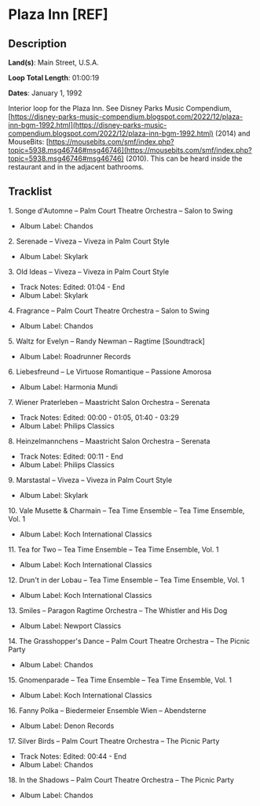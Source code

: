 # Plaza Inn [REF]

## Description

**Land(s)**: Main Street, U.S.A.

**Loop Total Length**: 01:00:19

**Dates**: January 1, 1992

Interior loop for the Plaza Inn. See Disney Parks Music Compendium, [https://disney-parks-music-compendium.blogspot.com/2022/12/plaza-inn-bgm-1992.html](https://disney-parks-music-compendium.blogspot.com/2022/12/plaza-inn-bgm-1992.html) (2014) and MouseBits: [https://mousebits.com/smf/index.php?topic=5938.msg46746#msg46746](https://mousebits.com/smf/index.php?topic=5938.msg46746#msg46746) (2010). This can be heard inside the restaurant and in the adjacent bathrooms.

## Tracklist

1\. Songe d'Automne – Palm Court Theatre Orchestra – Salon to Swing

- Album Label: Chandos

2\. Serenade – Viveza – Viveza in Palm Court Style

- Album Label: Skylark

3\. Old Ideas – Viveza – Viveza in Palm Court Style

- Track Notes: Edited: 01:04 - End
- Album Label: Skylark

4\. Fragrance – Palm Court Theatre Orchestra – Salon to Swing

- Album Label: Chandos

5\. Waltz for Evelyn – Randy Newman – Ragtime [Soundtrack]

- Album Label: Roadrunner Records

6\. Liebesfreund – Le Virtuose Romantique – Passione Amorosa

- Album Label: Harmonia Mundi

7\. Wiener Praterleben – Maastricht Salon Orchestra – Serenata

- Track Notes: Edited: 00:00 - 01:05, 01:40 - 03:29
- Album Label: Philips Classics

8\. Heinzelmannchens – Maastricht Salon Orchestra – Serenata

- Track Notes: Edited: 00:11 - End
- Album Label: Philips Classics

9\. Marstastal – Viveza – Viveza in Palm Court Style

- Album Label: Skylark

10\. Vale Musette & Charmain – Tea Time Ensemble – Tea Time Ensemble, Vol. 1

- Album Label: Koch International Classics

11\. Tea for Two – Tea Time Ensemble – Tea Time Ensemble, Vol. 1

- Album Label: Koch International Classics

12\. Drun't in der Lobau – Tea Time Ensemble – Tea Time Ensemble, Vol. 1

- Album Label: Koch International Classics

13\. Smiles – Paragon Ragtime Orchestra – The Whistler and His Dog

- Album Label: Newport Classics

14\. The Grasshopper's Dance – Palm Court Theatre Orchestra – The Picnic Party

- Album Label: Chandos

15\. Gnomenparade – Tea Time Ensemble – Tea Time Ensemble, Vol. 1

- Album Label: Koch International Classics

16\. Fanny Polka – Biedermeier Ensemble Wien – Abendsterne

- Album Label: Denon Records

17\. Silver Birds – Palm Court Theatre Orchestra – The Picnic Party

- Track Notes: Edited: 00:44 - End
- Album Label: Chandos

18\. In the Shadows – Palm Court Theatre Orchestra – The Picnic Party

- Album Label: Chandos
